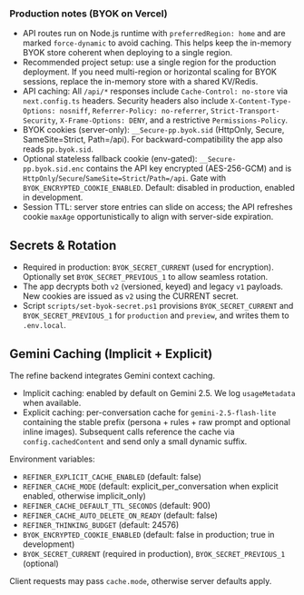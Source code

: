 
### Production notes (BYOK on Vercel)

- API routes run on Node.js runtime with `preferredRegion: home` and are marked `force-dynamic` to avoid caching. This helps keep the in-memory BYOK store coherent when deploying to a single region.
- Recommended project setup: use a single region for the production deployment. If you need multi-region or horizontal scaling for BYOK sessions, replace the in-memory store with a shared KV/Redis.
- API caching: All `/api/*` responses include `Cache-Control: no-store` via `next.config.ts` headers. Security headers also include `X-Content-Type-Options: nosniff`, `Referrer-Policy: no-referrer`, `Strict-Transport-Security`, `X-Frame-Options: DENY`, and a restrictive `Permissions-Policy`.
- BYOK cookies (server-only): `__Secure-pp.byok.sid` (HttpOnly, Secure, SameSite=Strict, Path=/api). For backward-compatibility the app also reads `pp.byok.sid`.
- Optional stateless fallback cookie (env-gated): `__Secure-pp.byok.sid.enc` contains the API key encrypted (AES-256-GCM) and is `HttpOnly`/`Secure`/`SameSite=Strict`/`Path=/api`. Gate with `BYOK_ENCRYPTED_COOKIE_ENABLED`. Default: disabled in production, enabled in development.
- Session TTL: server store entries can slide on access; the API refreshes cookie `maxAge` opportunistically to align with server-side expiration.

## Secrets & Rotation

- Required in production: `BYOK_SECRET_CURRENT` (used for encryption). Optionally set `BYOK_SECRET_PREVIOUS_1` to allow seamless rotation.
- The app decrypts both `v2` (versioned, keyed) and legacy `v1` payloads. New cookies are issued as `v2` using the CURRENT secret.
- Script `scripts/set-byok-secret.ps1` provisions `BYOK_SECRET_CURRENT` and `BYOK_SECRET_PREVIOUS_1` for `production` and `preview`, and writes them to `.env.local`.

## Gemini Caching (Implicit + Explicit)

The refine backend integrates Gemini context caching.

- Implicit caching: enabled by default on Gemini 2.5. We log `usageMetadata` when available.
- Explicit caching: per-conversation cache for `gemini-2.5-flash-lite` containing the stable prefix (persona + rules + raw prompt and optional inline images). Subsequent calls reference the cache via `config.cachedContent` and send only a small dynamic suffix.

Environment variables:

- `REFINER_EXPLICIT_CACHE_ENABLED` (default: false)
- `REFINER_CACHE_MODE` (default: explicit_per_conversation when explicit enabled, otherwise implicit_only)
- `REFINER_CACHE_DEFAULT_TTL_SECONDS` (default: 900)
- `REFINER_CACHE_AUTO_DELETE_ON_READY` (default: false)
- `REFINER_THINKING_BUDGET` (default: 24576)
- `BYOK_ENCRYPTED_COOKIE_ENABLED` (default: false in production; true in development)
- `BYOK_SECRET_CURRENT` (required in production), `BYOK_SECRET_PREVIOUS_1` (optional)

Client requests may pass `cache.mode`, otherwise server defaults apply.
